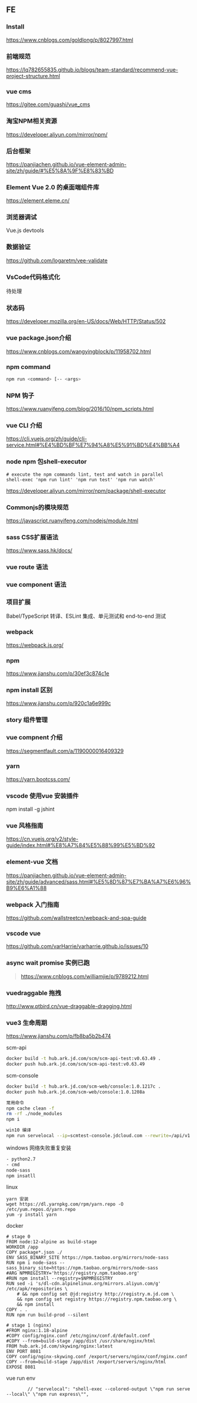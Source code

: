 <!--
 * @Descripttion: 
 * @version: 
 * @Author: WangShuaibing
 * @Date: 2020-11-19 20:00:12
 * @LastEditors: WangShuaibing
 * @LastEditTime: 2020-12-18 11:36:45
-->
## FE


### Install
 https://www.cnblogs.com/goldlong/p/8027997.html

### 前端规范
https://lq782655835.github.io/blogs/team-standard/recommend-vue-project-structure.html

### vue cms
https://gitee.com/guashi/vue_cms

### 淘宝NPM相关资源
https://developer.aliyun.com/mirror/npm/


### 后台框架
https://panjiachen.github.io/vue-element-admin-site/zh/guide/#%E5%8A%9F%E8%83%BD


### Element Vue 2.0 的桌面端组件库
https://element.eleme.cn/


### 浏览器调试
Vue.js devtools

### 数据验证
https://github.com/logaretm/vee-validate

### VsCode代码格式化
待处理

### 状态码
https://developer.mozilla.org/en-US/docs/Web/HTTP/Status/502


### vue package.json介绍
https://www.cnblogs.com/wangyingblock/p/11958702.html

### npm command
```bash
npm run <command> [-- <args>
```


### NPM 钩子
https://www.ruanyifeng.com/blog/2016/10/npm_scripts.html


### vue CLI 介绍
https://cli.vuejs.org/zh/guide/cli-service.html#%E4%BD%BF%E7%94%A8%E5%91%BD%E4%BB%A4


### node npm 包shell-executor
```text
# execute the npm commands lint, test and watch in parallel
shell-exec 'npm run lint' 'npm run test' 'npm run watch'
```
https://developer.aliyun.com/mirror/npm/package/shell-executor

### Commonjs的模块规范
https://javascript.ruanyifeng.com/nodejs/module.html

### sass CSS扩展语法
 https://www.sass.hk/docs/


### vue route 语法

### vue component 语法


### 项目扩展
Babel/TypeScript 转译、ESLint 集成、单元测试和 end-to-end 测试


### webpack
https://webpack.js.org/


### npm 
https://www.jianshu.com/p/30ef3c874c1e

### npm install 区别
https://www.jianshu.com/p/920c1a6e999c



### story 组件管理


### vue compnent 介绍
https://segmentfault.com/a/1190000016409329



### yarn
https://yarn.bootcss.com/


### vscode 使用vue 安装插件
npm install -g jshint


### vue 风格指南
https://cn.vuejs.org/v2/style-guide/index.html#%E8%A7%84%E5%88%99%E5%BD%92

### element-vue 文档
https://panjiachen.github.io/vue-element-admin-site/zh/guide/advanced/sass.html#%E5%8D%87%E7%BA%A7%E6%96%B9%E6%A1%88



### webpack 入门指南
https://github.com/wallstreetcn/webpack-and-spa-guide


### vscode vue
https://github.com/varHarrie/varharrie.github.io/issues/10


### async wait promise 实例已跑
> https://www.cnblogs.com/williamjie/p/9789212.html


### vuedraggable 拖拽
http://www.ptbird.cn/vue-draggable-dragging.html


### vue3 生命周期
https://www.jianshu.com/p/fb8ba5b2b474

scm-api
```bash
docker build -t hub.ark.jd.com/scm/scm-api-test:v0.63.49 .
docker push hub.ark.jd.com/scm/scm-api-test:v0.63.49
```

scm-console
```bash
docker build -t hub.ark.jd.com/scm-web/console:1.0.1217c .
docker push hub.ark.jd.com/scm-web/console:1.0.1208a

常用命令
npm cache clean -f
rm -rf ./node_modules
npm i

win10 编译
npm run servelocal --ip=scmtest-console.jdcloud.com --rewrite=/api/v1
```


windows
网络失败重复安装
```txt
- python2.7
- cmd
node-sass
npm insatll
```


linux 
```text
yarn 安装
wget https://dl.yarnpkg.com/rpm/yarn.repo -O /etc/yum.repos.d/yarn.repo
yum -y install yarn
```



docker 

```text
# stage 0
FROM node:12-alpine as build-stage
WORKDIR /app
COPY package*.json ./
ENV SASS_BINARY_SITE https://npm.taobao.org/mirrors/node-sass
RUN npm i node-sass --sass_binary_site=https://npm.taobao.org/mirrors/node-sass
#ARG NPMREGISTRY='https://registry.npm.taobao.org'
#RUN npm install --registry=$NPMREGISTRY
RUN sed -i 's/dl-cdn.alpinelinux.org/mirrors.aliyun.com/g' /etc/apk/repositories \
    # && npm config set @jd:registry http://registry.m.jd.com \
    && npm config set registry https://registry.npm.taobao.org \
    && npm install 
COPY . .
RUN npm run build-prod --silent

# stage 1 (nginx)
#FROM nginx:1.18-alpine
#COPY config/nginx.conf /etc/nginx/conf.d/default.conf
#COPY --from=build-stage /app/dist /usr/share/nginx/html
FROM hub.ark.jd.com/skywing/nginx:latest
ENV PORT 8081
COPY config/nginx-skywing.conf /export/servers/nginx/conf/nginx.conf
COPY --from=build-stage /app/dist /export/servers/nginx/html 
EXPOSE 8081
```



vue run env 
```text
        // "servelocal": "shell-exec --colored-output \"npm run serve --local\" \"npm run express\"",
```
